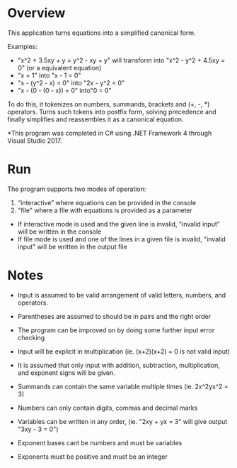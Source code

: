 Overview
============
This application turns equations into a simplified canonical form.

Examples:
* "x^2 + 3.5xy + y = y^2 - xy + y" will transform into "x^2 - y^2 + 4.5xy = 0" (or a equivalent equation)
* "x = 1" into "x - 1 = 0"
* "x - (y^2 - x) = 0" into "2x - y^2 = 0"
* "x - (0 - (0 - x)) = 0" into"0 = 0"


To do this, it tokenizes on numbers, summands, brackets and (+, -, *) operators.
Turns such tokens into postfix form, solving precedence and finally simplifies
and reassembles it as a canonical equation.

*This program was completed in C# using .NET Framework 4 through Visual Studio 2017.

Run
================
The program supports two modes of operation: 
1. “interactive” where equations can be provided in the console
2. "file" where a file with equations is provided as a parameter


* If interactive mode is used and the given line is invalid, "invalid input" will be written in the console
* If file mode is used and one of the lines in a given file is invalid, "invalid input" will be written in the output file


Notes
================
* Input is assumed to be valid arrangement of valid letters, numbers, and operators. 
* Parentheses are assumed to should be in pairs and the right order
* The program can be improved on by doing some further input error checking

* Input will be explicit in multiplication (ie. (x+2)(x+2) = 0 is not valid input)
* It is assumed that only input with addition, subtraction, multiplication, and exponent signs will be given.
* Summands can contain the same variable multiple times (ie. 2x^2yx^2 = 3)
* Numbers can only contain digits, commas and decimal marks
* Variables can be written in any order, (ie. "2xy + yx = 3" will give output "3xy - 3 = 0")
* Exponent bases cant be numbers and must be variables
* Exponents must be positive and must be an integer
